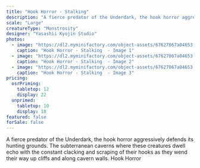 ```yaml
---
title: "Hook Horror - Stalking"
description: "A fierce predator of the Underdark, the hook horror aggressively defends its hunting grounds. The subterranean caverns where these creatures dwell echo with the constant clacking and scraping of their hooks as they wend their way up cliffs and along cavern walls. Hook Horror"
scale: "Large"
creatureType: "Monstrosity"
designer: "Yasashii Kyojin Studio"
photos:
  - image: "https://dl2.myminifactory.com/object-assets/67627067a04653.64391901/images/720X720-HookHorror_04_PS.jpg"
    caption: "Hook Horror - Stalking  - Image 1"
  - image: "https://dl2.myminifactory.com/object-assets/67627067a04653.64391901/images/720X720-HookHorror_04_SCALE.jpg"
    caption: "Hook Horror - Stalking  - Image 2"
  - image: "https://dl2.myminifactory.com/object-assets/67627067a04653.64391901/images/720X720-HookHorror_04_B.jpg"
    caption: "Hook Horror - Stalking  - Image 3"
pricing:
  osrPriming:
    tabletop: 12
    display: 22
  unprimed:
    tabletop: 10
    display: 18
featured: false
forSale: false
---
```


A fierce predator of the Underdark, the hook horror aggressively defends its hunting grounds. The subterranean caverns where these creatures dwell echo with the constant clacking and scraping of their hooks as they wend their way up cliffs and along cavern walls. Hook Horror